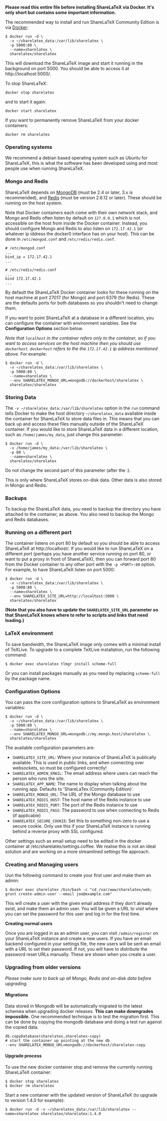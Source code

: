 **Please read this entire file before installing ShareLaTeX via Docker. It's only
short but contains some important information.**

The recommended way to install and run ShareLaTeX Community Edition is via [Docker](https://www.docker.com/):

```
$ docker run -d \
  -v ~/sharelatex_data:/var/lib/sharelatex \
  -p 5000:80 \
  --name=sharelatex \
  sharelatex/sharelatex
```

This will download the ShareLaTeX image and start it running in the background on port 5000. You should be able to access it at http://localhost:5000/.

To stop ShareLaTeX:

```
docker stop sharelatex
```

and to start it again:

```
docker start sharelatex
```

If you want to permanently remove ShareLaTeX from your docker containers:

```
docker rm sharelatex
```

### Operating systems
We recommend a debian based operating system such as Ubuntu for ShareLaTeX, this is what the software has been developed using and most people use when running ShareLaTeX.

### Mongo and Redis

ShareLaTeX depends on [MongoDB](http://www.mongodb.org/) (must be 2.4 or later, 3.x is recommended), and
[Redis](http://redis.io/) (must be version 2.6.12 or later).
These should be running on the host system.

Note that Docker containers each come with their own network stack, and Mongo and Redis
often listen by default on `127.0.0.1` which is not accessible on the host
from inside the Docker container. Instead, you should configure Mongo and Redis to
also listen on `172.17.42.1` (or whatever ip iddress the docker0 interface has on your
host). This can be done in `/etc/mongod.conf` and `/etc/redis/redis.conf`.

```
# /etc/mongod.conf
...
bind_ip = 172.17.42.1
...
```

```
# /etc/redis/redis.conf
...
bind 172.17.42.1
...
```

By default the ShareLaTeX Docker container looks for these running on the host
machine at port 27017 (for Mongo) and port 6379 (for Redis). These are the defaults
ports for both databases so you shouldn't need to change them.

If you want to point ShareLaTeX at a database in a different location, you can
configure the container with environment variables. See the **Configuration Options**
section below.

*Note that `localhost` in the container refers only to the container, so if you
want to access services on the host machine then you should use `dockerhost`.
`dockerhost` refers to the the `172.17.42.1` ip address mentioned above.* For example:

```
$ docker run -d \
  -v ~/sharelatex_data:/var/lib/sharelatex \
  -p 5000:80 \
  --name=sharelatex \
  --env SHARELATEX_MONGO_URL=mongodb://dockerhost/sharelatex \
  sharelatex/sharelatex
```

### Storing Data

The `-v ~/sharelatex_data:/var/lib/sharelatex` option in the `run` command tells 
Docker to make the host directory `~/sharelatex_data` available inside the container for 
ShareLaTeX to store data files in. This means that you can back up and access these
files manually outside of the ShareLaTeX container. If you would like to store ShareLaTeX data
in a different location, such as `/home/james/my_data`, just change this parameter:

```
$ docker run -d \
  -v /home/james/my_data:/var/lib/sharelatex \
  -p 80 \
  --name=sharelatex \
  sharelatex/sharelatex
```

Do not change the second part of this parameter (after the :).

This is only where ShareLaTeX stores on-disk data.
Other data is also stored in Mongo and Redis.

### Backups

To backup the ShareLaTeX data, you need to backup the directory you have attached
to the container, as above. You also need to backup the Mongo and Redis databases.

### Running on a different port

The container listens on port 80 by default so you should be able to access
ShareLaTeX at http://localhost/. If you would like to run ShareLaTeX on a different
port (perhaps you have another service running on port 80, or want to put a proxy
in front of ShareLaTeX), then you can forward port 80 from the Docker container
to any other port with the `-p <PORT>:80` option. For example, to have ShareLaTeX
listen on port 5000:

```
$ docker run -d \
  -v ~/sharelatex_data:/var/lib/sharelatex \
  -p 5000:80 \
  --name=sharelatex \
  --env SHARELATEX_SITE_URL=http://localhost:5000 \
  sharelatex/sharelatex
```

**(Note that you also have to update the `SHARELATEX_SITE_URL` parameter so that
ShareLaTeX knows where to refer to scripts and links that need loading.)**

### LaTeX environment

To save bandwidth, the ShareLaTeX image only comes with a minimal install of 
TeXLive. To upgrade to a complete TeXLive installation, run the following command:

```
$ docker exec sharelatex tlmgr install scheme-full
```

Or you can install packages manually as you need by replacing `scheme-full` by 
the package name.

### Configuration Options

You can pass the core configuration options to ShareLaTeX as environment variables:

```
$ docker run -d \
  -v ~/sharelatex_data:/var/lib/sharelatex \
  -p 5000:80 \
  --name=sharelatex \
  --env SHARELATEX_MONGO_URL=mongodb://my.mongo.host/sharelatex \
  sharelatex/sharelatex
```

The available configuration parameters are:

* `SHARELATEX_SITE_URL`: Where your instance of ShareLaTeX is publically available.
This is used in public links, and when connecting over websockets, so must be
configured correctly!
* `SHARELATEX_ADMIN_EMAIL`: The email address where users can reach the person who runs the site.
* `SHARELATEX_APP_NAME`: The name to display when talking about the running app. Defaults to 'ShareLaTex (Community Edition)'.
* `SHARELATEX_MONGO_URL`: The URL of the Mongo database to use
* `SHARELATEX_REDIS_HOST`: The host name of the Redis instance to use
* `SHARELATEX_REDIS_PORT`: The port of the Redis instance to use
* `SHARELATEX_REDIS_PASS`: The password to use when connecting to Redis (if applicable)
* `SHARELATEX_SECURE_COOKIE`: Set this to something non-zero to use a secure cookie.
  Only use this if your ShareLaTeX instance is running behind a reverse proxy with SSL configured.

Other settings such as email setup need to be edited in the docker container at /etc/sharelatex/settings.coffee. We realise this is not an ideal solution and are working on a more streamlined settings file approach.

### Creating and Managing users

Uun the following command to create your first user and make them an admin:

```
$ docker exec sharelatex /bin/bash -c "cd /var/www/sharelatex/web; grunt create-admin-user --email joe@example.com"
```

This will create a user with the given email address if they don't already exist, and make them an admin user. You will be given a URL to visit where you can set the password for this user and log in for the first time.

**Creating normal users**

Once you are logged in as an admin user, you can visit `/admin/register` on your ShareLaTeX instance and create a new users. If you have an email backend configured in your settings file, the new users will be sent an email with a URL to set their password. If not, you will have to distribute the password reset URLs manually. These are shown when you create a user.

### Upgrading from older versions

*Please make sure to back up all Mongo, Redis and on-disk data before upgrading.*

#### Migrations
Data stored in Mongodb will be automatically migrated to the latest schemea when upgrading docker releases. **This can make downgrades impossible.** One recommended technique is to test the migration first. This can be done by copying the mongodb database and doing a test run against the copied data.

```
db.copyDatabase(sharelatex,sharelatex-copy)
# start the container up pointing at the new db
--env SHARELATEX_MONGO_URL=mongodb://dockerhost/sharelatex-copy
```

#### Upgrade process
To use the new docker container stop and remove the currently running ShareLaTeX container:

```
$ docker stop sharelatex
$ docker rm sharelatex
```

Start a new container with the updated version of ShareLaTeX (to upgrade to version 1.4.0 for example):

```
$ docker run -d -v ~/sharelatex_data:/var/lib/sharelatex --name=sharelatex sharelatex/sharelatex:1.4.0
```